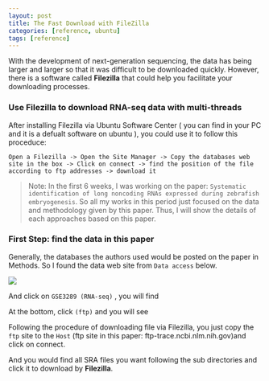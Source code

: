```yaml
---
layout: post
title: The Fast Download with FileZilla
categories: [reference, ubuntu]
tags: [reference]
---
```


With the development of next-generation sequencing, the data has being larger and larger so that it was difficult to be downloaded quickly. However, there is a software called **Filezilla** that could help you facilitate your downloading processes. 

### Use Filezilla to download RNA-seq data with multi-threads
After installing Filezilla via Ubuntu Software Center ( you can find in your PC and it is a defualt
software on ubuntu ), you could use it to follow this proceduce:

```
Open a Filezilla -> Open the Site Manager -> Copy the databases web site in the box -> Click on connect -> find the position of the file according to ftp addresses -> download it
```
> Note: In the first 6 weeks, I was working on the paper: `Systematic identification of long noncoding RNAs expressed during zebrafish embryogenesis`. So all my works in this period just focused on the data and methodology given by this paper. Thus, I will show the details of each approaches based on this paper.

### First Step: find the data in this paper
Generally, the databases the authors used would be posted on the paper in Methods. So I found the
data web site from ```Data access``` below.

![](http://i.imgur.com/0j2PDa5.png)

And click on ```GSE3289 (RNA-seq)``` , you will find

At the bottom, click ```(ftp)``` and you will see

Following the procedure of downloading file via Filezilla, you just copy the ```ftp``` site to the ```Host```
(ftp site in this paper: ftp-trace.ncbi.nlm.nih.gov)and click on connect.

And you would find all SRA files you want following the sub directories and click it to download by **Filezilla**.
